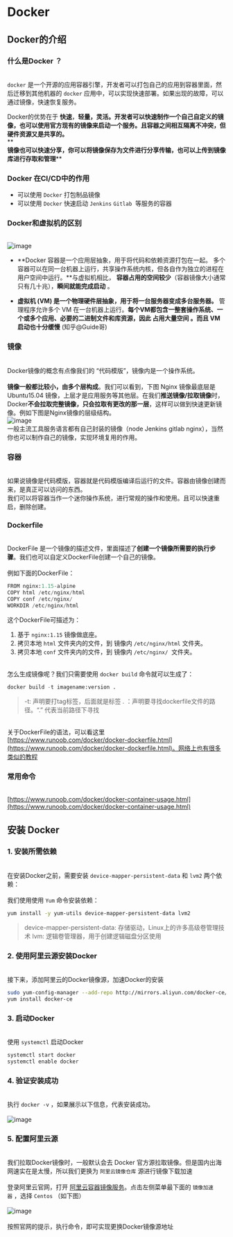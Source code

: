 # Docker

## Docker的介绍

### 什么是Docker ？

<br />`docker` 是一个开源的应用容器引擎，开发者可以打包自己的应用到容器里面，然后迁移到其他机器的 `docker` 应用中，可以实现快速部署。如果出现的故障，可以通过镜像，快速恢复服务。

Docker的优势在于 **快速**，**轻量，灵活。开发者可以快速制作一个自己自定义的镜像，也可以使用官方现有的镜像来启动一个服务。且容器之间相互隔离不冲突，但硬件资源又是共享的。**<br />**<br />**镜像也可以快速分享，你可以将镜像保存为文件进行分享传输，也可以上传到镜像库进行存取和管理****

### Docker 在CI/CD中的作用


- 可以使用 `Docker` 打包制品镜像
- 可以使用 `Docker` 快速启动 `Jenkins` `Gitlab`  等服务的容器

### Docker和虚拟机的区别

<br />![image](./images/docker/docker-vs-vm.png)

- **Docker 容器是一个应用层抽象，用于将代码和依赖资源打包在一起。 多个容器可以在同一台机器上运行，共享操作系统内核，但各自作为独立的进程在用户空间中运行。**与虚拟机相比， **容器占用的空间较少**（容器镜像大小通常只有几十兆），**瞬间就能完成启动** 。



- **虚拟机 (VM) 是一个物理硬件层抽象，用于将一台服务器变成多台服务器。** 管理程序允许多个 VM 在一台机器上运行。**每个VM都包含一整套操作系统、一个或多个应用、必要的二进制文件和库资源，因此 占用大量空间 。而且 VM 启动也十分缓慢** (知乎@Guide哥)


### 镜像

<br />Docker镜像的概念有点像我们的 “代码模版”，镜像内是一个操作系统。<br />
<br />**镜像一般都比较小，由多个层构成**。我们可以看到，下图 Nginx 镜像最底层是 Ubuntu15.04 镜像，上层才是应用服务等其他层。在我们**推送镜像/拉取镜像**时，Docker**不会拉取完整镜像，只会拉取有更改的那一层**，这样可以做到快速更新镜像。例如下图是Nginx镜像的层级结构。<br />![image](./images/docker/docker-image.png)<br />一般主流工具服务语言都有自己封装的镜像（node Jenkins gitlab nginx），当然你也可以制作自己的镜像，实现环境复用的作用。

### 容器

<br />如果说镜像是代码模版，容器就是代码模版编译后运行的文件。容器由镜像创建而来，是真正可以访问的东西。<br />我们可以将容器当作一个迷你操作系统，进行常规的操作和使用。且可以快速重启，删除创建。

### Dockerfile

<br />DockerFile 是一个镜像的描述文件，里面描述了**创建一个镜像所需要的执行步骤**。我们也可以自定义DockerFile创建一个自己的镜像。<br />
<br />例如下面的DockerFile：
```py
FROM nginx:1.15-alpine
COPY html /etc/nginx/html
COPY conf /etc/nginx/
WORKDIR /etc/nginx/html
```
这个DockerFile可描述为：<br />

1. 基于 `nginx:1.15` 镜像做底座。
1. 拷贝本地 `html` 文件夹内的文件，到 镜像内 `/etc/nginx/html` 文件夹。
1. 拷贝本地 `conf` 文件夹内的文件，到 镜像内 `/etc/nginx/`  文件夹。


<br />怎么生成镜像呢？我们只需要使用 `docker build` 命令就可以生成了：
```py
docker build -t imagename:version .
```
> -t: 声明要打tag标签，后面就是标签
> . ：声明要寻找dockerfile文件的路径。“.” 代表当前路径下寻找


<br />关于DockerFile的语法，可以看这里 [https://www.runoob.com/docker/docker-dockerfile.html](https://www.runoob.com/docker/docker-dockerfile.html)。网络上也有很多类似的教程


### 常用命令

<br />[https://www.runoob.com/docker/docker-container-usage.html](https://www.runoob.com/docker/docker-container-usage.html)



## 安装 Docker


### 1. 安装所需依赖

<br />在安装Docker之前，需要安装 `device-mapper-persistent-data` 和 `lvm2` 两个依赖：<br />
<br />我们使用使用 `Yum` 命令安装依赖：
```bash
yum install -y yum-utils device-mapper-persistent-data lvm2
```
> device-mapper-persistent-data: 存储驱动，Linux上的许多高级卷管理技术
> lvm: 逻辑卷管理器，用于创建逻辑磁盘分区使用


### 2. 使用阿里云源安装Docker

<br />接下来，添加阿里云的Docker镜像源，加速Docker的安装
```bash
sudo yum-config-manager --add-repo http://mirrors.aliyun.com/docker-ce/linux/centos/docker-ce.repo
yum install docker-ce
```


### 3. 启动Docker

<br />使用 `systemctl` 启动Docker
```bash
systemctl start docker
systemctl enable docker
```


### 4. 验证安装成功

<br />执行 `docker -v` ，如果展示以下信息，代表安装成功。<br />
<br />![image](./images/docker/docker-v.png)<br />

### 5. 配置阿里云源

<br />我们拉取Docker镜像时，一般默认会去 Docker 官方源拉取镜像。但是国内出海网速实在是太慢，所以我们更换为 `阿里云镜像仓库` 源进行镜像下载加速<br />
<br />登录阿里云官网，打开 [阿里云容器镜像服务](https://cr.console.aliyun.com)。点击左侧菜单最下面的 `镜像加速器` ，选择 `Centos` （如下图）<br />
<br />![image](./images/docker/daemon-json.png)<br />
<br />按照官网的提示，执行命令，即可实现更换Docker镜像源地址<br />


